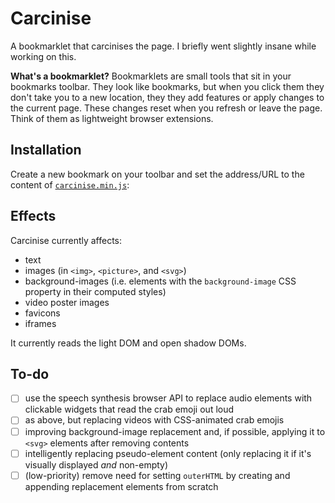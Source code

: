 # Carcinise

A bookmarklet that carcinises the page. I briefly went slightly insane while working on this.

**What's a bookmarklet?** Bookmarklets are small tools that sit in your bookmarks toolbar. They look like bookmarks, but when you click them they don't take you to a new location, they they add features or apply changes to the current page. These changes reset when you refresh or leave the page. Think of them as lightweight browser extensions.

## Installation

Create a new bookmark on your toolbar and set the address/URL to the content of [`carcinise.min.js`](./carcinise.min.js):

## Effects

Carcinise currently affects:

* text
* images (in `<img>`, `<picture>`, and `<svg>`)
* background-images (i.e. elements with the `background-image` CSS property in their computed styles)
* video poster images
* favicons
* iframes

It currently reads the light DOM and open shadow DOMs.

## To-do

- [ ] use the speech synthesis browser API to replace audio elements with clickable widgets that read the crab emoji out loud
- [ ] as above, but replacing videos with CSS-animated crab emojis
- [ ] improving background-image replacement and, if possible, applying it to `<svg>` elements after removing contents
- [ ] intelligently replacing pseudo-element content (only replacing it if it's visually displayed *and* non-empty)
- [ ] (low-priority) remove need for setting `outerHTML` by creating and appending replacement elements from scratch
